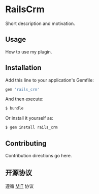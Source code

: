 # RailsCrm
Short description and motivation.

## Usage
How to use my plugin.

## Installation
Add this line to your application's Gemfile:

```ruby
gem 'rails_crm'
```

And then execute:
```bash
$ bundle
```

Or install it yourself as:
```bash
$ gem install rails_crm
```

## Contributing
Contribution directions go here.

## 开源协议
遵循 [MIT](https://opensource.org/licenses/MIT) 协议

